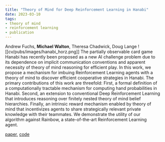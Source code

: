 ```yaml
---
title: "Theory of Mind for Deep Reinforcement Learning in Hanabi"
date: 2023-03-10
tags:
- theory of mind
- reinforcement learning
- publication
---
```

Andrew Fuchs, **Michael Walton**, Theresa Chadwick, Doug Lange
![[cv/pubs/images/hanabi_horz.png]]
The partially observable card game Hanabi has recently been proposed as a new AI challenge problem due to its dependence on implicit communication conventions and apparent necessity of theory of mind reasoning for efficient play. In this work, we propose a mechanism for imbuing Reinforcement Learning agents with a theory of mind to discover efficient cooperative strategies in Hanabi. The primary contributions of this work are threefold: First, a formal definition of a computationally tractable mechanism for computing hand probabilities in Hanabi. Second, an extension to conventional Deep Reinforcement Learning that introduces reasoning over finitely nested theory of mind belief hierarchies. Finally, an intrinsic reward mechanism enabled by theory of mind that incentivizes agents to share strategically relevant private knowledge with their teammates. We demonstrate the utility of our algorithm against Rainbow, a state-of-the-art Reinforcement Learning agent.

[paper](https://arxiv.org/abs/2101.09328), [code](https://github.com/mwalton/ToM-hanabi-neurips19)
